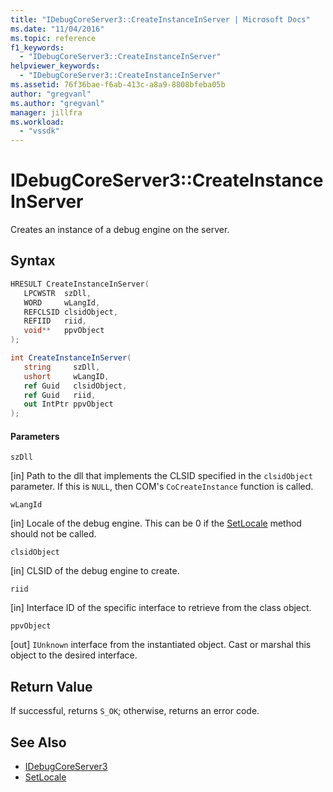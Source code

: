 ```yaml
---
title: "IDebugCoreServer3::CreateInstanceInServer | Microsoft Docs"
ms.date: "11/04/2016"
ms.topic: reference
f1_keywords:
  - "IDebugCoreServer3::CreateInstanceInServer"
helpviewer_keywords:
  - "IDebugCoreServer3::CreateInstanceInServer"
ms.assetid: 76f36bae-f6ab-413c-a8a9-8808bfeba05b
author: "gregvanl"
ms.author: "gregvanl"
manager: jillfra
ms.workload:
  - "vssdk"
---
```

# IDebugCoreServer3::CreateInstanceInServer
Creates an instance of a debug engine on the server.

## Syntax

```cpp
HRESULT CreateInstanceInServer(
   LPCWSTR  szDll,
   WORD     wLangId,
   REFCLSID clsidObject,
   REFIID   riid,
   void**   ppvObject
);
```

```csharp
int CreateInstanceInServer(
   string     szDll,
   ushort     wLangID,
   ref Guid   clsidObject,
   ref Guid   riid,
   out IntPtr ppvObject
);
```

#### Parameters
 `szDll`

 [in] Path to the dll that implements the CLSID specified in the `clsidObject` parameter. If this is `NULL`, then COM's `CoCreateInstance` function is called.

 `wLangId`

 [in] Locale of the debug engine. This can be 0 if the [SetLocale](../../../extensibility/debugger/reference/idebugengine2-setlocale.md) method should not be called.

 `clsidObject`

 [in] CLSID of the debug engine to create.

 `riid`

 [in] Interface ID of the specific interface to retrieve from the class object.

 `ppvObject`

 [out] `IUnknown` interface from the instantiated object. Cast or marshal this object to the desired interface.

## Return Value
 If successful, returns `S_OK`; otherwise, returns an error code.

## See Also
- [IDebugCoreServer3](../../../extensibility/debugger/reference/idebugcoreserver3.md)
- [SetLocale](../../../extensibility/debugger/reference/idebugengine2-setlocale.md)